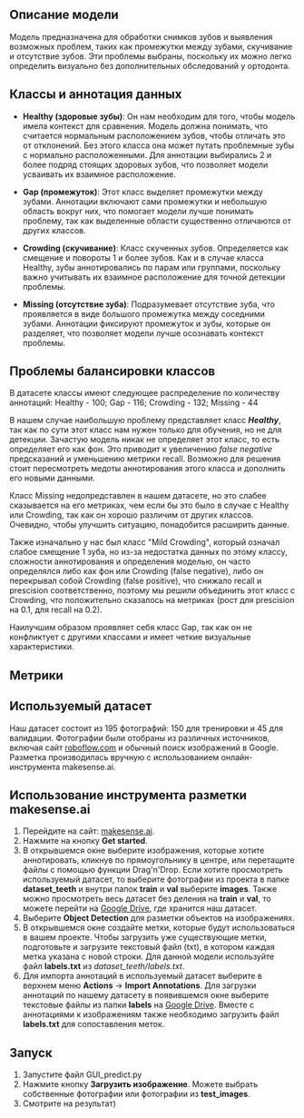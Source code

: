 ## Описание модели

Модель предназначена для обработки снимков зубов и выявления возможных проблем, таких как промежутки между зубами, скучивание и отсутствие зубов. Эти проблемы выбраны, поскольку их можно легко определить визуально без дополнительных обследований у ортодонта.

## Классы и аннотация данных

- **Healthy (здоровые зубы)**: Он нам необходим для того, чтобы модель имела контекст для сравнения. Модель должна понимать, что считается нормальным расположением зубов, чтобы отличать это от отклонений. Без этого класса она может путать проблемные зубы с нормально расположенными. Для аннотации выбирались 2 и более подряд стоящих здоровых зубов, что позволяет модели усваивать их взаимное расположение. 

- **Gap (промежуток)**: Этот класс выделяет промежутки между зубами. Аннотации включают сами промежутки и небольшую область вокруг них, что помогает модели лучше понимать проблему, так как выделенные области существенно отличаются от других классов.

- **Crowding (скучивание)**: Класс скученных зубов. Определяется как смещение и повороты 1 и более зубов. Как и в случае класса Healthy, зубы аннотировались по парам или группами, поскольку важно учитывать их взаимное расположение для точной детекции проблемы.

- **Missing (отсутствие зуба)**: Подразумевает отсутствие зуба, что проявляется в виде большого промежутка между соседними зубами. Аннотации фиксируют промежуток и зубы, которые он разделяет, что позволяет модели лучше осознавать контекст проблемы.

## Проблемы балансировки классов
В датасете классы имеют следующее распределение по количеству аннотаций:
Healthy - 100; Gap - 116; Crowding - 132; Missing - 44

В нашем случае наибольшую проблему представляет класс _**Healthy**_, так как по сути этот класс нам нужен только для обучения, но не для детекции. Зачастую модель никак не определяет этот класс, то есть определяет его как фон. Это приводит к увеличению _false negative_ предсказаний и уменьшению метрики recall. Возможно для решения стоит пересмотреть медоты аннотирования этого класса и дополнить его новыми данными.

Класс Missing недопредставлен в нашем датасете, но это слабее сказывается на его метриках, чем если бы это было в случае с Healthy или Crowding, так как он хорошо различим от других классов. Очевидно, чтобы улучшить ситуацию, понадобится расширить данные. 

Также изначально у нас был класс "Mild Crowding", который означал слабое смещение 1 зуба, но из-за недостатка данных по этому классу, сложности аннотирования и определения моделью, он часто определялся либо как фон или Crowding (false negative), либо он перекрывал собой Crowding (false positive), что снижало recall и prescision соответственно, поэтому мы решили объединить этот класс с Crowding, что положительно сказалось на метриках (рост для prescision на 0.1, для recall на 0.2).

Наилучшим образом проявляет себя класс Gap, так как он не конфликтует с другими классами и имеет четкие визуальные характеристики.

## Метрики


## Используемый датасет

Наш датасет состоит из 195 фотографий: 150 для тренировки и 45 для валидации. Фотографии были отобраны из различных источников, включая сайт [roboflow.com](https://roboflow.com) и обычный поиск изображений в Google. Разметка производилась вручную с использованием онлайн-инструмента makesense.ai.

## Использование инструмента разметки makesense.ai

1. Перейдите на сайт: [makesense.ai](https://makesense.ai).
2. Нажмите на кнопку **Get started**.
3. В открывшемся окне выберите изображения, которые хотите аннотировать, кликнув по прямоугольнику в центре, или перетащите файлы с помощью функции Drag'n'Drop. Если хотите просмотреть используемый датасет, то выберите фотографии из проекта в папке **dataset_teeth** и внутри папок **train** и **val** выберите **images**. Также можно просмотреть весь датасет без деления на **train** и **val**, то можете перейти на [Google Drive](https://drive.google.com/drive/folders/1V4Ac5tm1_94Mqqv4stVo-h5rYWhV-RgZ?usp=drive_link), где хранится наш датасет.
4. Выберите **Object Detection** для разметки объектов на изображениях. 
5. В открывшемся окне создайте метки, которые будут использоваться в вашем проекте. Чтобы загрузить уже существующие метки, подготовьте и загрузите текстовый файл (txt), в котором каждая метка указана с новой строки. Для данной модели используйте файл **labels.txt** из _dataset_teeth/labels.txt_.
6. Для импорта аннотаций в используемый датасет выберите в верхнем меню **Actions** -> **Import Annotations**. Для загрузки аннотаций по нашему датасету в появившемся окне выберите текстовые файлы из папки **labels** на [Google Drive](https://drive.google.com/drive/folders/1yu-aUE0kDHncVNZI8yT96v5T27rfHMKI?usp=drive_link). Вместе с аннотациями к изображениям также необходимо загрузить файл **labels.txt** для сопоставления меток.

## Запуск

1. Запустите файл GUI_predict.py
2. Нажмите кнопку **Загрузить изображение**. Можете выбрать собственные фотографии или фотографии из **test_images**.
3. Смотрите на результат)
